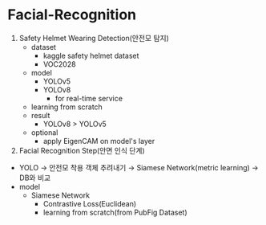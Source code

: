 # Facial-Recognition
1. Safety Helmet Wearing Detection(안전모 탐지)
   - dataset
     - kaggle safety helmet dataset
     - VOC2028
   - model
     - YOLOv5
     - YOLOv8
        - for real-time service
   - learning from scratch
   - result
     - YOLOv8 > YOLOv5
   - optional
     - apply EigenCAM on model's layer
2. Facial Recognition Step(안면 인식 단계)
  - YOLO → 안전모 착용 객체 추려내기 → Siamese Network(metric learning) → DB와 비교
  - model
    - Siamese Network
      - Contrastive Loss(Euclidean)
      - learning from scratch(from PubFig Dataset)
